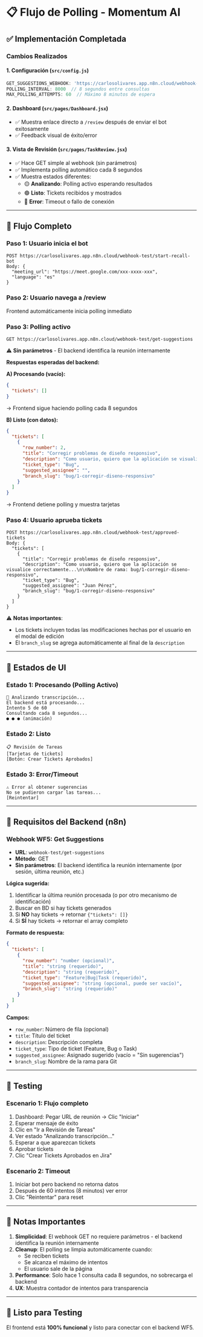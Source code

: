 # 📋 Flujo de Polling - Momentum AI

## ✅ Implementación Completada

### **Cambios Realizados**

#### **1. Configuración (`src/config.js`)**
```javascript
GET_SUGGESTIONS_WEBHOOK: 'https://carlosolivares.app.n8n.cloud/webhook-test/get-suggestions'
POLLING_INTERVAL: 8000  // 8 segundos entre consultas
MAX_POLLING_ATTEMPTS: 60  // Máximo 8 minutos de espera
```

#### **2. Dashboard (`src/pages/Dashboard.jsx`)**
- ✅ Muestra enlace directo a `/review` después de enviar el bot exitosamente
- ✅ Feedback visual de éxito/error

#### **3. Vista de Revisión (`src/pages/TaskReview.jsx`)**
- ✅ Hace GET simple al webhook (sin parámetros)
- ✅ Implementa polling automático cada 8 segundos
- ✅ Muestra estados diferentes:
  - 🟡 **Analizando**: Polling activo esperando resultados
  - 🟢 **Listo**: Tickets recibidos y mostrados
  - 🔴 **Error**: Timeout o fallo de conexión

---

## 🔄 Flujo Completo

### **Paso 1: Usuario inicia el bot**
```
POST https://carlosolivares.app.n8n.cloud/webhook-test/start-recall-bot
Body: {
  "meeting_url": "https://meet.google.com/xxx-xxxx-xxx",
  "language": "es"
}
```

### **Paso 2: Usuario navega a /review**
Frontend automáticamente inicia polling inmediato

### **Paso 3: Polling activo**
```
GET https://carlosolivares.app.n8n.cloud/webhook-test/get-suggestions
```
⚠️ **Sin parámetros** - El backend identifica la reunión internamente

**Respuestas esperadas del backend:**

**A) Procesando (vacío):**
```json
{
  "tickets": []
}
```
→ Frontend sigue haciendo polling cada 8 segundos

**B) Listo (con datos):**
```json
{
  "tickets": [
    {
      "row_number": 2,
      "title": "Corregir problemas de diseño responsivo",
      "description": "Como usuario, quiero que la aplicación se visualice correctamente...",
      "ticket_type": "Bug",
      "suggested_assignee": "",
      "branch_slug": "bug/1-corregir-diseno-responsivo"
    }
  ]
}
```
→ Frontend detiene polling y muestra tarjetas

### **Paso 4: Usuario aprueba tickets**
```
POST https://carlosolivares.app.n8n.cloud/webhook-test/approved-tickets
Body: {
  "tickets": [
    {
      "title": "Corregir problemas de diseño responsivo",
      "description": "Como usuario, quiero que la aplicación se visualice correctamente...\n\nNombre de rama: bug/1-corregir-diseno-responsivo",
      "ticket_type": "Bug",
      "suggested_assignee": "Juan Pérez",
      "branch_slug": "bug/1-corregir-diseno-responsivo"
    }
  ]
}
```
⚠️ **Notas importantes**:
- Los tickets incluyen todas las modificaciones hechas por el usuario en el modal de edición
- El `branch_slug` se agrega automáticamente al final de la `description`

---

## 🎨 Estados de UI

### **Estado 1: Procesando (Polling Activo)**
```
🔄 Analizando transcripción...
El backend está procesando...
Intento 5 de 60
Consultando cada 8 segundos...
● ● ● (animación)
```

### **Estado 2: Listo**
```
📋 Revisión de Tareas
[Tarjetas de tickets]
[Botón: Crear Tickets Aprobados]
```

### **Estado 3: Error/Timeout**
```
⚠️ Error al obtener sugerencias
No se pudieron cargar las tareas...
[Reintentar]
```

---

## 🔧 Requisitos del Backend (n8n)

### **Webhook WF5: Get Suggestions**
- **URL**: `webhook-test/get-suggestions`
- **Método**: GET
- **Sin parámetros**: El backend identifica la reunión internamente (por sesión, última reunión, etc.)

**Lógica sugerida:**
1. Identificar la última reunión procesada (o por otro mecanismo de identificación)
2. Buscar en BD si hay tickets generados
3. Si **NO** hay tickets → retornar `{"tickets": []}`
4. Si **SÍ** hay tickets → retornar el array completo

**Formato de respuesta:**
```json
{
  "tickets": [
    {
      "row_number": "number (opcional)",
      "title": "string (requerido)",
      "description": "string (requerido)",
      "ticket_type": "Feature|Bug|Task (requerido)",
      "suggested_assignee": "string (opcional, puede ser vacío)",
      "branch_slug": "string (requerido)"
    }
  ]
}
```

**Campos:**
- `row_number`: Número de fila (opcional)
- `title`: Título del ticket
- `description`: Descripción completa
- `ticket_type`: Tipo de ticket (Feature, Bug o Task)
- `suggested_assignee`: Asignado sugerido (vacío = "Sin sugerencias")
- `branch_slug`: Nombre de la rama para Git

---

## 🧪 Testing

### **Escenario 1: Flujo completo**
1. Dashboard: Pegar URL de reunión → Clic "Iniciar"
2. Esperar mensaje de éxito
3. Clic en "Ir a Revisión de Tareas"
4. Ver estado "Analizando transcripción..."
5. Esperar a que aparezcan tickets
6. Aprobar tickets
7. Clic "Crear Tickets Aprobados en Jira"

### **Escenario 2: Timeout**
1. Iniciar bot pero backend no retorna datos
2. Después de 60 intentos (8 minutos) ver error
3. Clic "Reintentar" para reset

---

## 📝 Notas Importantes

1. **Simplicidad**: El webhook GET no requiere parámetros - el backend identifica la reunión internamente
2. **Cleanup**: El polling se limpia automáticamente cuando:
   - Se reciben tickets
   - Se alcanza el máximo de intentos
   - El usuario sale de la página
3. **Performance**: Solo hace 1 consulta cada 8 segundos, no sobrecarga el backend
4. **UX**: Muestra contador de intentos para transparencia

---

## 🚀 Listo para Testing

El frontend está **100% funcional** y listo para conectar con el backend WF5.
